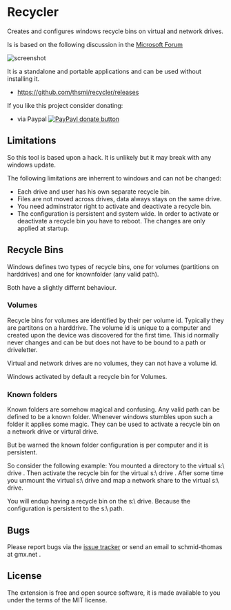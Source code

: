 # Recycler

Creates and configures windows recycle bins on virtual and network drives.

Is is based on the following discussion in the [Microsoft Forum](https://social.technet.microsoft.com/Forums/windows/en-US/a349801f-398f-4139-8e8b-b0a92f599e2b/enable-recycle-bin-on-mapped-network-drives)

![screenshot](https://user-images.githubusercontent.com/2531380/30004527-613db51a-90d1-11e7-9fea-c6d02a7f31da.png)

It is a standalone and portable applications and can be used without installing it. 
  * https://github.com/thsmi/recycler/releases

If you like this project consider donating:

  * via Paypal [![PayPayl donate button](https://www.paypalobjects.com/en_US/i/btn/btn_donate_LG.gif)](https://www.paypal.com/cgi-bin/webscr?cmd=_s-xclick&hosted_button_id=8DWJHGLLWTP5N "Donate to this project using Paypal")

## Limitations

So this tool is based upon a hack. It is unlikely but it may break with any windows update.

The following limitations are inherrent to windows and can not be changed:

  * Each drive and user has his own separate recycle bin.
  * Files are not moved across drives, data always stays on the same drive.
  * You need adminstrator right to activate and deactivate a recycle bin.
  * The configuration is persistent and system wide. In order to activate or deactivate a recycle bin you have to reboot. The changes are only applied at startup.


## Recycle Bins

Windows defines two types of recycle bins, one for volumes (partitions on harddrives) and one for knownfolder (any valid path).

Both have a slightly differnt behaviour. 

### Volumes
Recycle bins for volumes are identified by their per volume id. Typically they are partitons on a harddrive. 
The volume id is unique to a computer and created upon the device was discovered for the first time. 
This id normally never changes and can be but does not have to be bound to a path or driveletter. 

Virtual and network drives are no volumes, they can not have a volume id.

Windows activated by default a recycle bin for Volumes.

### Known folders
Known folders are somehow magical and confusing. Any valid path can be defined to be a known folder. 
Whenever windows stumbles upon such a folder it applies some magic. They can be used to activate a recycle bin on a 
network drive or virtural drive.

But be warned the known folder configuration is per computer and it is persistent.

So consider the following example:
You mounted a directory to the virtual s:\ drive . Then activate the recycle bin for the virtual s:\ drive . 
After some time you unmount the virtual s:\ drive and map a network share to the virtual s:\ drive.

You will endup having a recycle bin on the s:\ drive. Because the configuration is persistent to the s:\ path.

## Bugs

Please report bugs via the [issue tracker](https://github.com/thsmi/recycler/issues) 
or send an email to schmid-thomas at gmx.net . 

## License

The extension is free and open source software, it is made available to you 
under the terms of the MIT license.
